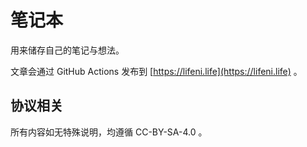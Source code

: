 # 笔记本

用来储存自己的笔记与想法。

文章会通过 GitHub Actions 发布到 [https://lifeni.life](https://lifeni.life) 。

## 协议相关

所有内容如无特殊说明，均遵循 CC-BY-SA-4.0 。
